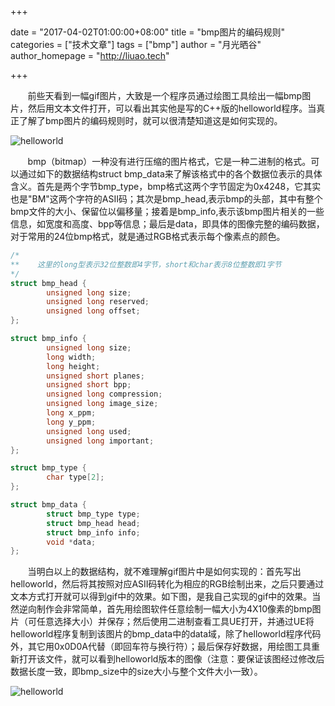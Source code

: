 +++

date = "2017-04-02T01:00:00+08:00"
title = "bmp图片的编码规则"
categories = ["技术文章"]
tags = ["bmp"]
author = "月光晒谷"
author_homepage =  "http://liuao.tech"

+++


&nbsp; &nbsp; &nbsp; &nbsp;前些天看到一幅gif图片，大致是一个程序员通过绘图工具绘出一幅bmp图片，然后用文本文件打开，可以看出其实他是写的C++版的helloworld程序。当真正了解了bmp图片的编码规则时，就可以很清楚知道这是如何实现的。

<!--more-->

![helloworld](http://liuao.tech/images/helloworld.gif)


&nbsp; &nbsp; &nbsp; &nbsp;bmp（bitmap）一种没有进行压缩的图片格式，它是一种二进制的格式。可以通过如下的数据结构struct bmp_data来了解该格式中的各个数据位表示的具体含义。首先是两个字节bmp_type，bmp格式这两个字节固定为0x4248，它其实也是"BM"这两个字符的ASII码；其次是bmp_head,表示bmp的头部，其中有整个bmp文件的大小、保留位以偏移量；接着是bmp_info,表示该bmp图片相关的一些信息，如宽度和高度、bpp等信息；最后是data，即具体的图像完整的编码数据，对于常用的24位bmp格式，就是通过RGB格式表示每个像素点的颜色。

```C
/*
**    这里的long型表示32位整数即4字节，short和char表示8位整数即1字节
*/
struct bmp_head {
        unsigned long size;
        unsigned long reserved;
        unsigned long offset;
};

struct bmp_info {
        unsigned long size;
        long width;
        long height;
        unsigned short planes;
        unsigned short bpp;
        unsigned long compression;
        unsigned long image_size;
        long x_ppm;
        long y_ppm;
        unsigned long used;
        unsigned long important;
};

struct bmp_type {
        char type[2];
};

struct bmp_data {
        struct bmp_type type;
        struct bmp_head head;
        struct bmp_info info;
        void *data;
};
```




&nbsp; &nbsp; &nbsp; &nbsp;当明白以上的数据结构，就不难理解gif图片中是如何实现的：首先写出helloworld，然后将其按照对应ASII码转化为相应的RGB绘制出来，之后只要通过文本方式打开就可以得到gif中的效果。如下图，是我自己实现的gif中的效果。当然逆向制作会非常简单，首先用绘图软件任意绘制一幅大小为4X10像素的bmp图片（可任意选择大小）并保存；然后使用二进制查看工具UE打开，并通过UE将helloworld程序复制到该图片的bmp_data中的data域，除了helloworld程序代码外，其它用0x0D0A代替（即回车符与换行符）；最后保存好数据，用绘图工具重新打开该文件，就可以看到helloworld版本的图像（注意：要保证该图经过修改后数据长度一致，即bmp_size中的size大小与整个文件大小一致）。


![helloworld](http://liuao.tech/images/20170401.png)
